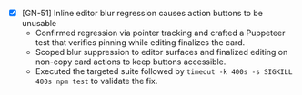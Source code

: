 - [x] [GN-51] Inline editor blur regression causes action buttons to be unusable
    - Confirmed regression via pointer tracking and crafted a Puppeteer test that verifies pinning while editing finalizes the card.
    - Scoped blur suppression to editor surfaces and finalized editing on non-copy card actions to keep buttons accessible.
    - Executed the targeted suite followed by `timeout -k 400s -s SIGKILL 400s npm test` to validate the fix.
